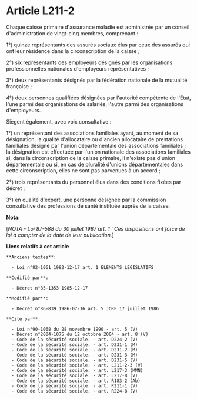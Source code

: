 # Article L211-2

Chaque caisse primaire d'assurance maladie est administrée par un conseil d'administration de vingt-cinq membres,
comprenant   : 

1°) quinze représentants des assurés sociaux élus par ceux des assurés qui ont leur résidence dans la circonscription de la
caisse ; 

2°) six représentants des employeurs désignés par les organisations professionnelles nationales d'employeurs
représentatives ; 

3°) deux représentants désignés par la fédération nationale de la mutualité française ; 

4°) deux personnes qualifiées désignées par l'autorité compétente de l'Etat, l'une parmi des organisations de salariés,
l'autre parmi des organisations d'employeurs. 

Siègent également, avec voix consultative : 

1°) un représentant des associations familiales ayant, au moment de sa désignation, la qualité d'allocataire ou d'ancien
allocataire de prestations familiales désigné par l'union départementale des associations familiales ; la désignation est
effectuée par l'union nationale des associations familiales si, dans la circonscription de la caisse primaire, il n'existe
pas d'union départementale ou si, en cas de pluralité d'unions départementales dans cette circonscription, elles ne sont pas
parvenues à un accord ; 

2°) trois représentants du personnel élus dans des conditions fixées par décret ; 

3°) en qualité d'expert, une personne désignée par la commission consultative des professions de santé instituée auprès de la
caisse.

**Nota:**

[*NOTA - Loi 87-588 du 30 juillet 1987 art. 1 : Ces dispositions ont force de loi à compter de la date de leur publication.*]

**Liens relatifs à cet article**

	**Anciens textes**:

	  - Loi n°82-1061 1982-12-17 art. 1 ELEMENTS LEGISLATIFS

	**Codifié par**:

	  - Décret n°85-1353 1985-12-17

	**Modifié par**:

	  - Décret n°86-839 1986-07-16 art. 5 JORF 17 juillet 1986

	**Cité par**:

	  - Loi n°90-1068 du 28 novembre 1990 - art. 5 (V)
	  - Décret n°2004-1075 du 12 octobre 2004 - art. 8 (V)
	  - Code de la sécurité sociale. - art. D224-2 (V)
	  - Code de la sécurité sociale. - art. D231-1 (M)
	  - Code de la sécurité sociale. - art. D231-2 (M)
	  - Code de la sécurité sociale. - art. D231-3 (M)
	  - Code de la sécurité sociale. - art. D231-5 (V)
	  - Code de la sécurité sociale. - art. L211-2-3 (V)
	  - Code de la sécurité sociale. - art. L217-3 (MMN)
	  - Code de la sécurité sociale. - art. L217-8 (V)
	  - Code de la sécurité sociale. - art. R183-2 (Ab)
	  - Code de la sécurité sociale. - art. R211-1 (V)
	  - Code de la sécurité sociale. - art. R224-8 (V)
